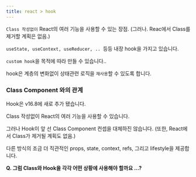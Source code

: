 ```yaml
---
title: react > hook
---
```




`Class 작성없이` React의 여러 기능을 사용할 수 있는 장점. (그러나. Reac에서 Class를 제거할 계획은 없음.)

`useState, useContext, useReducer, .. `등등 내장 hook을 가지고 있습니다.

`custom hook`을 목적에 따라 만들 수 있습니다..

hook은 계층의 변화없이 상태관련 로직을 `재사용`할 수 있도록 합니다.



### Class Component 와의 관계

Hook은 v16.8에 새로 추가 됐습니다.

Class 작성없이 React의 여러 기능을 사용할 수 있습니다.

그러나 Hook이 앞 선 Class Component 컨셉을 대체하진 않습니다. (또한, React에서 Class가 제거될 계획도 없음.)

다른 방식의 조금 더 직관적인 props, state, context, refs, 그리고 lifestyle을 제공합니다.



**Q. 그럼 Class와 Hook을 각각 어떤 상황에 사용해야 할까요 ...?**


